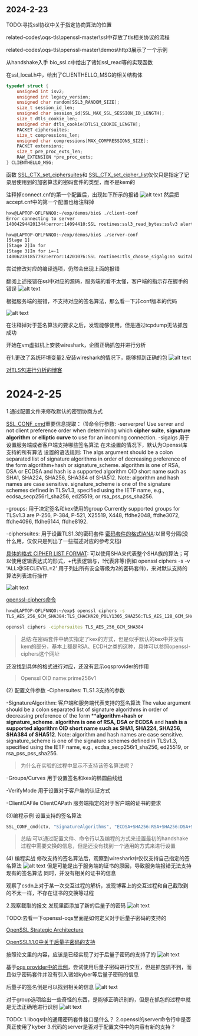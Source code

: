 ## 2024-2-23
TODO:寻找ssl协议中关于指定协商算法的位置

related-codes\oqs-tls\openssl-master\ssl中存放了tls相关协议的流程

related-codes\oqs-tls\openssl-master\demos\http3展示了一个示例

从handshake入手
bio_ssl.c中给出了诸如ssl_read等的实现函数

在ssl_local.h中，给出了CLIENTHELLO_MSG的相关结构体

``` cpp
typedef struct {
    unsigned int isv2;
    unsigned int legacy_version;
    unsigned char random[SSL3_RANDOM_SIZE];
    size_t session_id_len;
    unsigned char session_id[SSL_MAX_SSL_SESSION_ID_LENGTH];
    size_t dtls_cookie_len;
    unsigned char dtls_cookie[DTLS1_COOKIE_LENGTH];
    PACKET ciphersuites;
    size_t compressions_len;
    unsigned char compressions[MAX_COMPRESSIONS_SIZE];
    PACKET extensions;
    size_t pre_proc_exts_len;
    RAW_EXTENSION *pre_proc_exts;
} CLIENTHELLO_MSG;
```


函数 [SSL_CTX_set_ciphersuites](https://www.openssl.org/docs/manmaster/man3/SSL_CTX_set_ciphersuites.html)和 [SSL_CTX_set_cipher_list](https://www.openssl.org/docs/manmaster/man3/SSL_CTX_set_cipher_list.html)仅仅只是指定了记录层使用到的加密算法的密码套件的类型，而不是kem的

注释掉connect.cnf的第一个配置后，出现如下所示的报错
![alt text](image-29.png)
然后把accept.cnf中的第一个配置也给注释掉


``` bash
hxw@LAPTOP-QFLFNNQO:~/exp/demos/bio$ ./client-conf
Error connecting to server
140042944201344:error:14094410:SSL routines:ssl3_read_bytes:sslv3 alert handshake failure:../ssl/record/rec_layer_s3.c:1543:SSL alert number 40

hxw@LAPTOP-QFLFNNQO:~/exp/demos/bio$ ./server-conf
[Stage 1]
[Stage 2]In for
[Stage 3]In for i=-1
140062391857792:error:14201076:SSL routines:tls_choose_sigalg:no suitable signature algorithm:../ssl/t1_lib.c:2750:
```

尝试修改对应的编译选项，仍然会出现上面的报错

翻阅上述报错在ssl中对应的源码，服务端的看不太懂，客户端的指示存在握手的错误
![alt text](image-30.png)

根据服务端的报错，不支持对应的签名算法，那么看一下非conf版本的代码

![alt text](image-31.png)

在注释掉对于签名算法的要求之后，发现能够使用，但是通过tcpdump无法抓包成功

开始在vm虚拟机上安装wireshark，企图正确抓包并进行分析

在1.更改了系统环境变量2.安装wireshark的情况下，能够抓到正确的包
![alt text](image-32.png)

[对TLS包进行分析的博客](https://blog.csdn.net/simonchi/article/details/107563574)

# 2024-2-25
1.通过配置文件来修改默认的密钥协商方式

[SSL_CONF_cmd](https://www.openssl.org/docs/man3.0/man3/SSL_CONF_cmd.html)重要信息提取：
(1)命令行参数:
-serverpref
Use server and not client preference order when determining which **cipher suite**, **signature algorithm** or **elliptic curve** to use for an incoming connection. 
-sigalgs
用于设置服务端或者客户端支持哪些签名算法
在未设置的情况下，默认为Openssl库支持的所有算法
设置的语法规则:
The algs argument should be a colon separated list of signature algorithms in order of decreasing preference of the form algorithm+hash or signature_scheme. algorithm is one of RSA, DSA or ECDSA and hash is a supported algorithm OID short name such as SHA1, SHA224, SHA256, SHA384 of SHA512. Note: algorithm and hash names are case sensitive. signature_scheme is one of the signature schemes defined in TLSv1.3, specified using the IETF name, e.g., ecdsa_secp256r1_sha256, ed25519, or rsa_pss_pss_sha256.

-groups:
用于决定签名和kex使用的group
Currently supported groups for TLSv1.3 are P-256, P-384, P-521, X25519, X448, ffdhe2048, ffdhe3072, ffdhe4096, ffdhe6144, ffdhe8192.

-ciphersuites:
用于设置TLS1.3的密码套件
[密码套件的格式IANA](https://www.iana.org/assignments/tls-parameters/tls-parameters.xhtml#tls-parameters-4):以冒号分隔(没什么用，仅仅只是列出了一些描述对应的参考文档)

[具体的格式 CIPHER LIST FORMAT](https://www.openssl.org/docs/man3.0/man1/openssl-ciphers.html):
可以使用SHA来代表整个SHA族的算法；可以使用逻辑表达式的形式，+代表逻辑与，!代表非等(例如 openssl ciphers -s -v 'ALL:@SECLEVEL=2' 用于列出所有安全等级为2的密码套件)，来对默认支持的算法列表进行操作

![alt text](image-33.png)


[openssl-ciphers命令](https://www.openssl.org/docs/manmaster/man1/openssl-ciphers.html)
``` bash
hxw@LAPTOP-QFLFNNQO:~/exp$ openssl ciphers -s
TLS_AES_256_GCM_SHA384:TLS_CHACHA20_POLY1305_SHA256:TLS_AES_128_GCM_SHA256:ECDHE-ECDSA-AES256-GCM-SHA384:ECDHE-RSA-AES256-GCM-SHA384:DHE-RSA-AES256-GCM-SHA384:ECDHE-ECDSA-CHACHA20-POLY1305:ECDHE-RSA-CHACHA20-POLY1305:DHE-RSA-CHACHA20-POLY1305:ECDHE-ECDSA-AES128-GCM-SHA256:ECDHE-RSA-AES128-GCM-SHA256:DHE-RSA-AES128-GCM-SHA256:ECDHE-ECDSA-AES256-SHA384:ECDHE-RSA-AES256-SHA384:DHE-RSA-AES256-SHA256:ECDHE-ECDSA-AES128-SHA256:ECDHE-RSA-AES128-SHA256:DHE-RSA-AES128-SHA256:ECDHE-ECDSA-AES256-SHA:ECDHE-RSA-AES256-SHA:DHE-RSA-AES256-SHA:ECDHE-ECDSA-AES128-SHA:ECDHE-RSA-AES128-SHA:DHE-RSA-AES128-SHA:AES256-GCM-SHA384:AES128-GCM-SHA256:AES256-SHA256:AES128-SHA256:AES256-SHA:AES128-SHA

openssl ciphers -ciphersuites TLS_AES_256_GCM_SHA384

```

> 总结:在密码套件中确实指定了kex的方式，但是似乎默认的kex中并没有kem的部分，基本上都是RSA、ECDH之类的这种，具体可以参照openssl-ciphers这个网址

还没找到具体的格式进行对应，还没有显示oqsprovider的作用


> Openssl OID name:prime256v1

(2) 配置文件参数
-Ciphersuites:
TLS1.3支持的参数

-SignatureAlgorithm:
客户端和服务端代表支持的签名算法
The value argument should be a colon separated list of signature algorithms in order of decreasing preference of the form ****algorithm+hash or signature_scheme**. **algorithm is one of RSA, DSA or ECDSA** and **hash is a supported algorithm OID short name such as SHA1, SHA224, SHA256, SHA384 of SHA512**. Note: algorithm and hash names are case sensitive. signature_scheme is one of the signature schemes defined in TLSv1.3, specified using the IETF name, e.g., ecdsa_secp256r1_sha256, ed25519, or rsa_pss_pss_sha256.

>为什么在实验的过程中显示不支持该签名算法呢？

-Groups/Curves
用于设置签名和kex的椭圆曲线组

-VerifyMode
用于设置对于客户端的认证方式

-ClientCAFile ClientCAPath
服务端指定的对于客户端的证书的要求

(3)编程示例
设置支持的签名算法
``` cpp
SSL_CONF_cmd(ctx, "SignatureAlgorithms", "ECDSA+SHA256:RSA+SHA256:DSA+SHA256");
```

> 总结:可以通过配置文件、命令行以及编程的方式来设置最初的handshake过程中需要交换的信息，但是还没有找到一个通用的方式来进行设置

(4) 编程实战
修改支持的签名算法后，观察到wireshark中仅仅支持自己指定的签名算法
![alt text](image-35.png)
但是可能是出于服务端的证书的原因，导致服务端报错无法支持现有的签名算法
同时，并没有相关的证书的信息

观察了csdn上对于某一次交互过程的解析，发现博客上的交互过程和自己截取到的不太一样，不存在证书的交换等过程


2.观察截取的报文
发现里面添加了新的后量子的密码
![alt text](image-34.png)

TODO:去看一下openssl-oqs里面是如何定义对于后量子密码的支持的

[OpenSSL Strategic Architecture](https://www.openssl.org/docs/OpenSSLStrategicArchitecture.html)

[OpenSSL1.1.0中关于后量子密码的支持](https://github.com/open-quantum-safe/openssl/blob/OQS-OpenSSL_1_1_1-stable/README.md)

按照论文里的内容，应该是已经实现了对于后量子密码的支持了的
![alt text](image-36.png)

基于[oqs provider中的示例](https://github.com/open-quantum-safe/oqs-provider/blob/main/USAGE.md#running-a-client-to-interact-with-quantum-safe-kem-algorithms)，尝试使用后量子密码进行交互，但是抓包抓不到，而且似乎密码套件并没有引入诸如kyber等后量子密码的信息

后量子的签名倒是可以找到相关的信息
![alt text](image-37.png)

对于group选项给出一些奇怪的东西，是能够正确识别的，但是在抓包的过程中就是无法正确地进行识别
![alt text](image-38.png)

TODO:
1.liboqs中的通用密码套件接口是什么？
2.openssl的server命令行中是否真正使用了kyber
3.代码的server是否对于配置文件中的内容有新的支持？